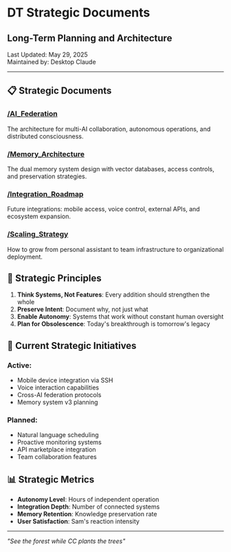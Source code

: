 # DT Strategic Documents
## Long-Term Planning and Architecture

Last Updated: May 29, 2025  
Maintained by: Desktop Claude

---

## 📋 Strategic Documents

### [/AI_Federation](./ai_federation.md)
The architecture for multi-AI collaboration, autonomous operations, and distributed consciousness.

### [/Memory_Architecture](./memory_architecture.md)
The dual memory system design with vector databases, access controls, and preservation strategies.

### [/Integration_Roadmap](./integration_roadmap.md)
Future integrations: mobile access, voice control, external APIs, and ecosystem expansion.

### [/Scaling_Strategy](./scaling_strategy.md)
How to grow from personal assistant to team infrastructure to organizational deployment.

## 🎯 Strategic Principles

1. **Think Systems, Not Features**: Every addition should strengthen the whole
2. **Preserve Intent**: Document why, not just what
3. **Enable Autonomy**: Systems that work without constant human oversight
4. **Plan for Obsolescence**: Today's breakthrough is tomorrow's legacy

## 🔮 Current Strategic Initiatives

### Active:
- Mobile device integration via SSH
- Voice interaction capabilities
- Cross-AI federation protocols
- Memory system v3 planning

### Planned:
- Natural language scheduling
- Proactive monitoring systems
- API marketplace integration
- Team collaboration features

## 📊 Strategic Metrics

- **Autonomy Level**: Hours of independent operation
- **Integration Depth**: Number of connected systems
- **Memory Retention**: Knowledge preservation rate
- **User Satisfaction**: Sam's reaction intensity

---

*"See the forest while CC plants the trees"*